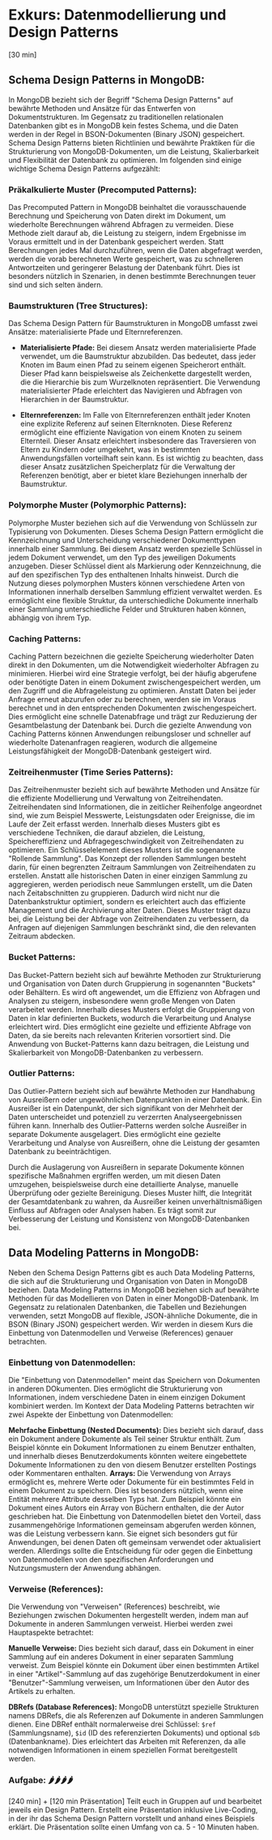 # Exkurs: Datenmodellierung und Design Patterns
[30 min]

## Schema Design Patterns in MongoDB:

In MongoDB bezieht sich der Begriff "Schema Design Patterns" auf bewährte Methoden und Ansätze für das Entwerfen von Dokumentstrukturen. Im Gegensatz zu traditionellen relationalen Datenbanken gibt es in MongoDB kein festes Schema, und die Daten werden in der Regel in BSON-Dokumenten (Binary JSON) gespeichert. Schema Design Patterns bieten Richtlinien und bewährte Praktiken für die Strukturierung von MongoDB-Dokumenten, um die Leistung, Skalierbarkeit und Flexibilität der Datenbank zu optimieren. Im folgenden sind einige wichtige Schema Design Patterns aufgezählt:

### Präkalkulierte Muster (Precomputed Patterns):
Das Precomputed Pattern in MongoDB beinhaltet die vorausschauende Berechnung und Speicherung von Daten direkt im Dokument, um wiederholte Berechnungen während Abfragen zu vermeiden. Diese Methode zielt darauf ab, die Leistung zu steigern, indem Ergebnisse im Voraus ermittelt und in der Datenbank gespeichert werden. Statt Berechnungen jedes Mal durchzuführen, wenn die Daten abgefragt werden, werden die vorab berechneten Werte gespeichert, was zu schnelleren Antwortzeiten und geringerer Belastung der Datenbank führt. Dies ist besonders nützlich in Szenarien, in denen bestimmte Berechnungen teuer sind und sich selten ändern.

### Baumstrukturen (Tree Structures):

Das Schema Design Pattern für Baumstrukturen in MongoDB umfasst zwei Ansätze: materialisierte Pfade und Elternreferenzen.

- **Materialisierte Pfade:**
  Bei diesem Ansatz werden materialisierte Pfade verwendet, um die Baumstruktur abzubilden. Das bedeutet, dass jeder Knoten im Baum einen Pfad zu seinem eigenen Speicherort enthält. Dieser Pfad kann beispielsweise als Zeichenkette dargestellt werden, die die Hierarchie bis zum Wurzelknoten repräsentiert. Die Verwendung materialisierter Pfade erleichtert das Navigieren und Abfragen von Hierarchien in der Baumstruktur.

- **Elternreferenzen:**
  Im Falle von Elternreferenzen enthält jeder Knoten eine explizite Referenz auf seinen Elternknoten. Diese Referenz ermöglicht eine effiziente Navigation von einem Knoten zu seinem Elternteil. Dieser Ansatz erleichtert insbesondere das Traversieren von Eltern zu Kindern oder umgekehrt, was in bestimmten Anwendungsfällen vorteilhaft sein kann. Es ist wichtig zu beachten, dass dieser Ansatz zusätzlichen Speicherplatz für die Verwaltung der Referenzen benötigt, aber er bietet klare Beziehungen innerhalb der Baumstruktur.

### Polymorphe Muster (Polymorphic Patterns):
Polymorphe Muster beziehen sich auf die Verwendung von Schlüsseln zur Typisierung von Dokumenten. Dieses Schema Design Pattern ermöglicht die Kennzeichnung und Unterscheidung verschiedener Dokumenttypen innerhalb einer Sammlung. Bei diesem Ansatz werden spezielle Schlüssel in jedem Dokument verwendet, um den Typ des jeweiligen Dokuments anzugeben. Dieser Schlüssel dient als Markierung oder Kennzeichnung, die auf den spezifischen Typ des enthaltenen Inhalts hinweist. Durch die Nutzung dieses polymorphen Musters können verschiedene Arten von Informationen innerhalb derselben Sammlung effizient verwaltet werden. Es ermöglicht eine flexible Struktur, da unterschiedliche Dokumente innerhalb einer Sammlung unterschiedliche Felder und Strukturen haben können, abhängig von ihrem Typ.

### Caching Patterns:
Caching Pattern bezeichnen die gezielte Speicherung wiederholter Daten direkt in den Dokumenten, um die Notwendigkeit wiederholter Abfragen zu minimieren. Hierbei wird eine Strategie verfolgt, bei der häufig abgerufene oder benötigte Daten in einem Dokument zwischengespeichert werden, um den Zugriff und die Abfrageleistung zu optimieren. Anstatt Daten bei jeder Anfrage erneut abzurufen oder zu berechnen, werden sie im Voraus berechnet und in den entsprechenden Dokumenten zwischengespeichert. Dies ermöglicht eine schnelle Datenabfrage und trägt zur Reduzierung der Gesamtbelastung der Datenbank bei. Durch die gezielte Anwendung von Caching Patterns können Anwendungen reibungsloser und schneller auf wiederholte Datenanfragen reagieren, wodurch die allgemeine Leistungsfähigkeit der MongoDB-Datenbank gesteigert wird.

### Zeitreihenmuster (Time Series Patterns):
Das Zeitreihenmuster bezieht sich auf bewährte Methoden und Ansätze für die effiziente Modellierung und Verwaltung von Zeitreihendaten. Zeitreihendaten sind Informationen, die in zeitlicher Reihenfolge angeordnet sind, wie zum Beispiel Messwerte, Leistungsdaten oder Ereignisse, die im Laufe der Zeit erfasst werden. Innerhalb dieses Musters gibt es verschiedene Techniken, die darauf abzielen, die Leistung, Speichereffizienz und Abfragegeschwindigkeit von Zeitreihendaten zu optimieren. Ein Schlüsselelement dieses Musters ist die sogenannte "Rollende Sammlung". Das Konzept der rollenden Sammlungen besteht darin, für einen begrenzten Zeitraum Sammlungen von Zeitreihendaten zu erstellen. Anstatt alle historischen Daten in einer einzigen Sammlung zu aggregieren, werden periodisch neue Sammlungen erstellt, um die Daten nach Zeitabschnitten zu gruppieren. Dadurch wird nicht nur die Datenbankstruktur optimiert, sondern es erleichtert auch das effiziente Management und die Archivierung alter Daten. Dieses Muster trägt dazu bei, die Leistung bei der Abfrage von Zeitreihendaten zu verbessern, da Anfragen auf diejenigen Sammlungen beschränkt sind, die den relevanten Zeitraum abdecken.

### Bucket Patterns:
Das Bucket-Pattern bezieht sich auf bewährte Methoden zur Strukturierung und Organisation von Daten durch Gruppierung in sogenannten "Buckets" oder Behältern. Es wird oft angewendet, um die Effizienz von Abfragen und Analysen zu steigern, insbesondere wenn große Mengen von Daten verarbeitet werden. Innerhalb dieses Musters erfolgt die Gruppierung von Daten in klar definierten Buckets, wodurch die Verarbeitung und Analyse erleichtert wird. Dies ermöglicht eine gezielte und effiziente Abfrage von Daten, da sie bereits nach relevanten Kriterien vorsortiert sind. Die Anwendung von Bucket-Patterns kann dazu beitragen, die Leistung und Skalierbarkeit von MongoDB-Datenbanken zu verbessern.

### Outlier Patterns:
Das Outlier-Pattern bezieht sich auf bewährte Methoden zur Handhabung von Ausreißern oder ungewöhnlichen Datenpunkten in einer Datenbank. Ein Ausreißer ist ein Datenpunkt, der sich signifikant von der Mehrheit der Daten unterscheidet und potenziell zu verzerrten Analyseergebnissen führen kann. Innerhalb des Outlier-Patterns werden solche Ausreißer in separate Dokumente ausgelagert. Dies ermöglicht eine gezielte Verarbeitung und Analyse von Ausreißern, ohne die Leistung der gesamten Datenbank zu beeinträchtigen.

Durch die Auslagerung von Ausreißern in separate Dokumente können spezifische Maßnahmen ergriffen werden, um mit diesen Daten umzugehen, beispielsweise durch eine detaillierte Analyse, manuelle Überprüfung oder gezielte Bereinigung. Dieses Muster hilft, die Integrität der Gesamtdatenbank zu wahren, da Ausreißer keinen unverhältnismäßigen Einfluss auf Abfragen oder Analysen haben. Es trägt somit zur Verbesserung der Leistung und Konsistenz von MongoDB-Datenbanken bei.

## Data Modeling Patterns in MongoDB:

Neben den Schema Design Patterns gibt es auch Data Modeling Patterns, die sich auf die Strukturierung und Organisation von Daten in MongoDB beziehen. Data Modeling Patterns in MongoDB beziehen sich auf bewährte Methoden für das Modellieren von Daten in einer MongoDB-Datenbank. Im Gegensatz zu relationalen Datenbanken, die Tabellen und Beziehungen verwenden, setzt MongoDB auf flexible, JSON-ähnliche Dokumente, die in BSON (Binary JSON) gespeichert werden. Wir werden in diesem Kurs die Einbettung von Datenmodellen und Verweise (References) genauer betrachten.

### Einbettung von Datenmodellen:
Die "Einbettung von Datenmodellen" meint das Speichern von Dokumenten in anderen DOkumenten. Dies ermöglicht die Strukturierung von Informationen, indem verschiedene Daten in einem einzigen Dokument kombiniert werden. Im Kontext der Data Modeling Patterns betrachten wir zwei Aspekte der Einbettung von Datenmodellen:

**Mehrfache Einbettung (Nested Documents):** 
Dies bezieht sich darauf, dass ein Dokument andere Dokumente als Teil seiner Struktur enthält. Zum Beispiel könnte ein Dokument Informationen zu einem Benutzer enthalten, und innerhalb dieses Benutzerdokuments könnten weitere eingebettete Dokumente Informationen zu den von diesem Benutzer erstellten Postings oder Kommentaren enthalten.
**Arrays:**
Die Verwendung von Arrays ermöglicht es, mehrere Werte oder Dokumente für ein bestimmtes Feld in einem Dokument zu speichern. Dies ist besonders nützlich, wenn eine Entität mehrere Attribute desselben Typs hat. Zum Beispiel könnte ein Dokument eines Autors ein Array von Büchern enthalten, die der Autor geschrieben hat.
Die Einbettung von Datenmodellen bietet den Vorteil, dass zusammengehörige Informationen gemeinsam abgerufen werden können, was die Leistung verbessern kann. Sie eignet sich besonders gut für Anwendungen, bei denen Daten oft gemeinsam verwendet oder aktualisiert werden. Allerdings sollte die Entscheidung für oder gegen die Einbettung von Datenmodellen von den spezifischen Anforderungen und Nutzungsmustern der Anwendung abhängen.

### Verweise (References):
Die Verwendung von "Verweisen" (References) beschreibt, wie Beziehungen zwischen Dokumenten hergestellt werden, indem man auf Dokumente in anderen Sammlungen verweist. Hierbei werden zwei Hauptaspekte betrachtet:

**Manuelle Verweise:**
Dies bezieht sich darauf, dass ein Dokument in einer Sammlung auf ein anderes Dokument in einer separaten Sammlung verweist. Zum Beispiel könnte ein Dokument über einen bestimmten Artikel in einer "Artikel"-Sammlung auf das zugehörige Benutzerdokument in einer "Benutzer"-Sammlung verweisen, um Informationen über den Autor des Artikels zu erhalten.

**DBRefs (Database References):**
MongoDB unterstützt spezielle Strukturen namens DBRefs, die als Referenzen auf Dokumente in anderen Sammlungen dienen. Eine DBRef enthält normalerweise drei Schlüssel: `$ref` (Sammlungsname), `$id` (ID des referenzierten Dokuments) und optional `$db` (Datenbankname). Dies erleichtert das Arbeiten mit Referenzen, da alle notwendigen Informationen in einem speziellen Format bereitgestellt werden.


### Aufgabe: 🌶🌶🌶🌶
[240 min] + [120 min Präsentation]
Teilt euch in Gruppen auf und bearbeitet jeweils ein Design Pattern. Erstellt eine Präsentation inklusive Live-Coding, in der ihr das Schema Design Pattern vorstellt und anhand eines Beispiels erklärt. Die Präsentation sollte einen Umfang von ca. 5 - 10 Minuten haben.
